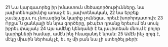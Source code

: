 21 Նա կարգաւորեց իր իմաստուն մեծագործութիւնները. նա յաւիտենութիւնից առաջ է եւ յաւիտենական,
22 նա երբեք չաւելացաւ ու չնուազեց եւ կարիք չունեցաւ որեւէ խորհրդատուի:
23 Որքա՜ն ցանկալի են նրա գործերը, թէպէտ դրանք երեւում են սոսկ իբրեւ փայլակ:
24 Այս ամէնը կենդանի է եւ յաւիտեան մնում է բոլոր կարիքների համար, ամէն ինչ հնազանդ է նրան:
25 Ամէն ինչ զոյգ է, մէկը միւսին ներհակ չէ, եւ ոչ մի բան նա չի ստեղծել թերի:































